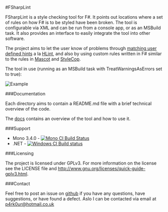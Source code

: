 #FSharpLint

FSharpLint is a style checking tool for F#. It points out locations where a set of rules on how F# is to be styled have been broken.
The tool is configurable via XML and can be run from a console app, or as an MSBuild task. It also provides an interface to easily integrate the tool into other software.

The project aims to let the user know of problems through [matching user defined hints](docs/Hints.md) a la [HLint](http://community.haskell.org/~ndm/hlint/), and also by using custom rules written in F# similar to the rules in [Mascot](http://mascot.x9c.fr/manual.html) and [StyleCop](http://stylecop.codeplex.com/).

The tool in use (running as an MSBuild task with TreatWarningsAsErrors set to true):

![Example](http://i.imgur.com/D4c9g1m.png)

###Documentation

Each directory aims to contain a README.md file with a brief technical overview of the code. 

The [docs](docs/Home.md) contains an overview of the tool and how to use it.

###Support

* Mono 3.4.0 - [![Mono CI Build Status](https://travis-ci.org/duckmatt/FSharpLint.svg?branch=master "Build Status")](https://travis-ci.org/duckmatt/FSharpLint)
* .NET - [![Windows CI Build status](https://ci.appveyor.com/api/projects/status/y720rs0ek67vxumf "Build Status")](https://ci.appveyor.com/project/duckmatt/FSharpLint)

###Licensing

The project is licensed under GPLv3. For more information on the license see the LICENSE file and http://www.gnu.org/licenses/quick-guide-gplv3.html.

###Contact

Feel free to post an issue on [github](https://github.com/duckmatt/FSharpLint/issues) if you have any questions, have suggestions, or have found a defect.
Aslo I can be contacted via email at [p4rk0ur@hotmail.co.uk](mailto:p4rk0ur@hotmail.co.uk)
